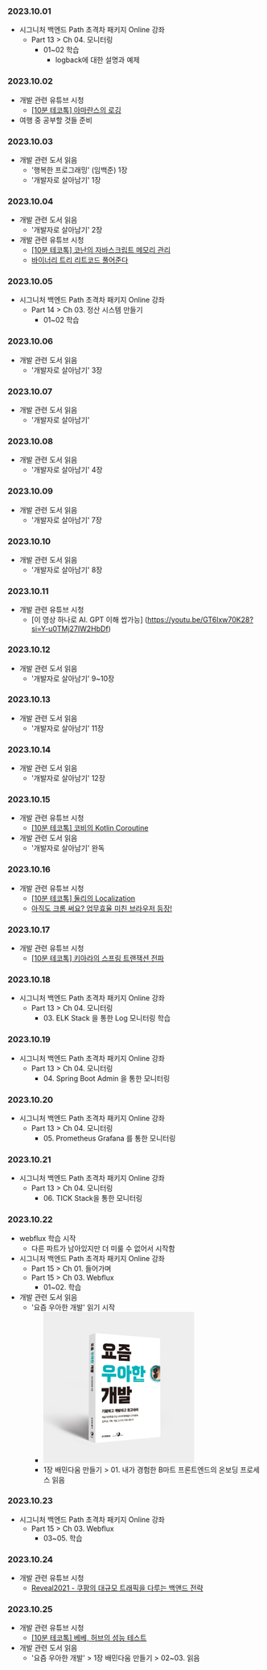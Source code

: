 ### 2023.10.01
- 시그니처 백엔드 Path 초격차 패키지 Online 강좌
  - Part 13 > Ch 04. 모니터링
    - 01~02 학습
      - logback에 대한 설명과 예제

### 2023.10.02
- 개발 관련 유튜브 시청
    - [[10분 테코톡] 아마란스의 로깅](https://youtu.be/X_iE36En9F4?si=kmVHGppEpC70wfra)
- 여행 중 공부할 것들 준비

### 2023.10.03
- 개발 관련 도서 읽음
  - '행복한 프로그래밍' (임백준) 1장
  - '개발자로 살아남기' 1장

### 2023.10.04
- 개발 관련 도서 읽음
  - '개발자로 살아남기' 2장
- 개발 관련 유튜브 시청
  - [[10분 테코톡] 코난의 자바스크립트 메모리 관리](https://youtu.be/1BoJZqxFYfQ?si=apIdSdTdJ-qJ0nsi)
  - [바이너리 트리 리트코드 풀어준다](https://youtu.be/OaCtvpXY5vU?si=3Cf_XvOoyCZaCibN)

### 2023.10.05
- 시그니처 백엔드 Path 초격차 패키지 Online 강좌
  - Part 14 > Ch 03. 정산 시스템 만들기
    - 01~02 학습

### 2023.10.06
- 개발 관련 도서 읽음
  - '개발자로 살아남기' 3장

### 2023.10.07
- 개발 관련 도서 읽음
  - '개발자로 살아남기'

### 2023.10.08
- 개발 관련 도서 읽음
  - '개발자로 살아남기' 4장

### 2023.10.09
- 개발 관련 도서 읽음
  - '개발자로 살아남기' 7장

### 2023.10.10
- 개발 관련 도서 읽음
  - '개발자로 살아남기' 8장

### 2023.10.11
- 개발 관련 유튜브 시청
  - [이 영상 하나로 AI. GPT 이해 쌉가능] (https://youtu.be/GT6lxw70K28?si=Y-u0TMj27IW2HbDf)

### 2023.10.12
- 개발 관련 도서 읽음
  - '개발자로 살아남기' 9~10장

### 2023.10.13
- 개발 관련 도서 읽음
  - '개발자로 살아남기' 11장

### 2023.10.14
- 개발 관련 도서 읽음
  - '개발자로 살아남기' 12장

### 2023.10.15
- 개발 관련 유튜브 시청
  - [[10분 테코톡] 코비의 Kotlin Coroutine](https://youtu.be/PaGOJ3887Js?si=g-o_xfUCkcTKM0LK)
- 개발 관련 도서 읽음
  - '개발자로 살아남기' 완독

### 2023.10.16
- 개발 관련 유튜브 시청
  - [[10분 테코톡] 둘리의 Localization](https://youtu.be/pXb1viEtEsE?si=uqUwRfNzinDpCHRH)
  - [아직도 크롬 써요? 업무효율 미친 브라우저 등장!](https://youtu.be/TffkMbgsE2E?si=_xb7j3krMlaqiR_o)

### 2023.10.17
- 개발 관련 유튜브 시청
  - [[10분 테코톡] 키아라의 스프링 트랜잭션 전파](https://youtu.be/b0s9RzKyHN0?si=UjClU_4pY0qWEvtO)

### 2023.10.18
- 시그니처 백엔드 Path 초격차 패키지 Online 강좌
  - Part 13 > Ch 04. 모니터링
    - 03\. ELK Stack 을 통한 Log 모니터링 학습

### 2023.10.19
- 시그니처 백엔드 Path 초격차 패키지 Online 강좌
  - Part 13 > Ch 04. 모니터링
    - 04\. Spring Boot Admin 을 통한 모니터링

### 2023.10.20
- 시그니처 백엔드 Path 초격차 패키지 Online 강좌
  - Part 13 > Ch 04. 모니터링
    - 05\. Prometheus Grafana 를 통한 모니터링

### 2023.10.21
- 시그니처 백엔드 Path 초격차 패키지 Online 강좌
  - Part 13 > Ch 04. 모니터링
    - 06\. TICK Stack을 통한 모니터링

### 2023.10.22
- webflux 학습 시작
  - 다른 파트가 남아있지만 더 미룰 수 없어서 시작함
- 시그니처 백엔드 Path 초격차 패키지 Online 강좌
  - Part 15 > Ch 01. 들어가며
  - Part 15 > Ch 03. Webflux
    - 01~02. 학습
- 개발 관련 도서 읽음
  - '요즘 우아한 개발' 읽기 시작
    - <img src="https://github.com/guraband/TIL/blob/main/images/wooah.png?raw=true" width=300/>
    - 1장 배민다움 만들기 > 01. 내가 경험한 B마트 프론트엔드의 온보딩 프로세스 읽음

### 2023.10.23
- 시그니처 백엔드 Path 초격차 패키지 Online 강좌
  - Part 15 > Ch 03. Webflux
    - 03~05. 학습

### 2023.10.24
- 개발 관련 유튜브 시청
  - [Reveal2021 - 쿠팡의 대규모 트래픽을 다루는 백앤드 전략](https://www.youtube.com/watch?v=qzHjK1-07fI&ab_channel=CoupangReveal)

### 2023.10.25
- 개발 관련 유튜브 시청
  - [[10분 테코톡] 베베, 허브의 성능 테스트](https://youtu.be/3cTn53dtzJI?si=8G3fHRRst0UuO67X)
- 개발 관련 도서 읽음
  - '요즘 우아한 개발' > 1장 배민다움 만들기 > 02~03. 읽음
